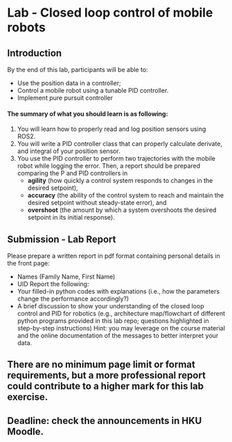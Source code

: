 # Lab - Closed loop control of mobile robots

## Introduction 

By the end of this lab, participants will be able to:
- Use the position data in a controller;
- Control a mobile robot using a tunable PID controller.
- Implement pure pursuit controller


#### The summary of what you should learn is as following:

1. You will learn how to properly read and log position sensors using ROS2.
2. You will write a PID controller class that can properly calculate derivate, and integral of your position sensor.
3. You use the PID controller to perform two trajectories with the mobile robot while logging the error. Then, a report should be prepared comparing the P and PID controllers in 
    * **agility** (how quickly a control system responds to changes in the desired setpoint), 
    * **accuracy** (the ability of the control system to reach and maintain the desired setpoint without steady-state error), and
    * **overshoot** (the amount by which a system overshoots the desired setpoint in its initial response).

## Submission - Lab Report
Please prepare a written report in pdf format containing personal details in the front page:
- Names (Family Name, First Name)
- UID
Report the following:
- Your filled-in python codes with explanations (i.e., how the parameters change the performance accordingly?)
- A brief discussion to show your understanding of the closed loop control and PID for robotics (e.g., architecture map/flowchart of different python programs provided in this lab repo; questions highlighted in step-by-step instructions) Hint: you may leverage on the course material and the online documentation of the messages to better interpret your data.


## There are no minimum page limit or format requirements, but a more professional report could contribute to a higher mark for this lab exercise.
## Deadline: check the announcements in HKU Moodle.







